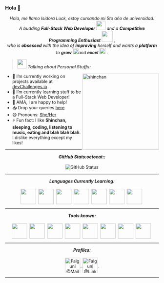 ### Hola 👋

<!--
**IsidoraLuck/IsidoraLuck** is a ✨ _special_ ✨ repository because its `README.md` (this file) appears on your GitHub profile.

Here are some ideas to get you started:

- 🔭 I’m currently working on ...
- 🌱 I’m currently learning ...
- 👯 I’m looking to collaborate on ...
- 🤔 I’m looking for help with ...
- 💬 Ask me about ...
- 📫 How to reach me: ...
- 😄 Pronouns: ...
- ⚡ Fun fact: ...
-->


<p align="center">
  <em>
    Hola, me llamo Isidora Luck, estoy cursando mi 5to año de universidad. <br>
    A budding <b>Full-Stack Web Developer</b> <img src="assets/gifs/Developer.gif" width="30px"> and a <b>Competitive Programming Enthusiast</b>&nbsp;<img src="assets/gifs/Designer.gif" width="36px">&nbsp,<br>who is <b>obsessed</b>
    with the idea of <b>improving</b> herself and wants a <b>platform</b> to 
    <b>grow</b> <img src="assets/gifs/Rocket.gif" width="18px">and 
    <b>excel</b> <img src="assets/gifs/Medal.gif" width="20px">&nbsp.
  </em>
</p>
  
> <img src="assets/gifs/star.gif" width="30px">&nbsp;***Talking about Personal Stuffs:***

<img align="right" width=250px alt="shinchan" src="assets/gifs/shinchan.gif" />

-   🔭 I’m currently working on projects available at [devChallenges.io](https://devchallenges.io/) .
-   🌱 I’m currently learning stuff to be a Full-Stack Web Developer!
-   💬 AMA, I am happy to help!
-   📥 Drop your queries <a target="_blank" href="https://mailhide.io/e/uOjPBy2V">here</a>.
-   😄 Pronouns: [She/Her](https://pronoun.is/she)
-   ⚡ Fun fact: I like **Shinchan, sleeping, coding, listening to music, eating and blah blah blah**. I dislike everything except my likes!

<hr>

<p align = "center">
  <i><b>GitHub Stats:octocat::</b></i><br><br>
  <img src = "https://github-readme-stats.lostgirljourney.vercel.app/api?username=lostgirljourney&bg_color=-45,25132E,DC0D4A,61A9A6,C5D6B5,98BE85&title_color=C197D2&text_color=ffffff&hide_border=true&show_icons=true&count_private=true" alt="GitHub Status" />
</p>

<hr>

<p align="center">
<i><b>Languages Currently Learning:</b></i> 
  <br><br>
  <img align="center" src="assets/languages/c.svg" width="50px" />&nbsp;
  <img align="center" src="assets/languages/python.svg" width="50px" />&nbsp;
  <img align="center" src="assets/languages/html-5.svg" width="50px" />&nbsp;
  <img align="center" src="assets/languages/react.png" width="50px" />&nbsp;
  <img align="center" src="assets/languages/css.svg" width="50px" />&nbsp;
  <img align="center" src="assets/languages/javascript.svg" width="50px" />&nbsp;
  <img align="center" src="assets/languages/cpp.svg" width="50px" />&nbsp;
</p>

<hr>

<p align="center">
<i><b>Tools known:</b></i> 
  <br><br>
  <img align="center" src="assets/tools/sublime.svg" width="50px" />&nbsp;
  <img align="center" src="assets/tools/vs-code.png" width="50px" />&nbsp;
  <img align="center" src="assets/tools/word.svg" width="50px" />&nbsp;
  <img align="center" src="assets/tools/excel.svg" width="50px" />&nbsp;
  <img align="center" src="assets/tools/powerpoint.svg" width="50px" />&nbsp;
  <img align="center" src="assets/tools/cmd.svg" width="50px" />&nbsp;
  <img align="center" src="assets/tools/git.svg" width="50px" />&nbsp;
  <img align="center" src="assets/tools/github.svg" width="50px" />&nbsp;
</p>

<hr>

<p align = "center">
  <i><b>Profiles:</b></i><br><br>
  <a href="mailto:falgunisarkar526@gmail.com">
    <img align="center" alt="Falguni @Mail" width="50px" src="assets/handles/gmail.svg" />&nbsp;
  </a>
  <a href="https://www.linkedin.com/in/falgunisarkar">
    <img align="center" alt="Falguni @LinkedIN" width="50px" src="assets/handles/linkedin.svg" />&nbsp;
  </a>
</p>

<hr>
<!-- can't stop myself from editing🤷... -->
